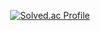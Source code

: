 <div align=center>

[![Solved.ac Profile](http://mazassumnida.wtf/api/v2/generate_badge?boj=cubic0915)](https://solved.ac/cubic0915/)

</div>